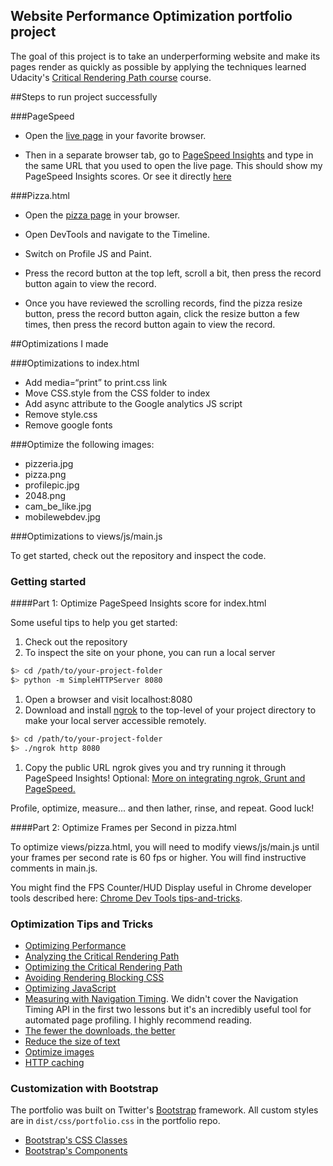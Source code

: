 ## Website Performance Optimization portfolio project

The goal of this project is to take an underperforming website and make its pages render as quickly as possible by applying the techniques learned Udacity's [Critical Rendering Path course](https://www.udacity.com/course/ud884) course.

##Steps to run project successfully

###PageSpeed

- Open the [live page](https://sandrine10.github.io/frontend-nanodegree-mobile-portfolio/) in your favorite browser.

- Then in a separate browser tab, go to [PageSpeed Insights](https://developers.google.com/speed/pagespeed/insights/) and type in the same URL that you used to open the live page. This should show my PageSpeed Insights scores. 
Or see it directly <a href="https://developers.google.com/speed/pagespeed/insights/?url=https%3A%2F%2Fsandrine10.github.io%2Ffrontend-nanodegree-mobile-portfolio%2F" target="_blank">here</a>


###Pizza.html

- Open the [pizza page](https://sandrine10.github.io/frontend-nanodegree-mobile-portfolio/views/pizza.html) in your browser.

- Open DevTools and navigate to the Timeline.

- Switch on Profile JS and Paint.

- Press the record button at the top left, scroll a bit, then press the record button again to view the record.

- Once you have reviewed the scrolling records, find the pizza resize button, press the record button again, click the resize button a few times, then press the record button again to view the record.


##Optimizations I made

###Optimizations to index.html

- Add media=“print” to print.css link
- Move CSS.style from the CSS folder to index
- Add async attribute to the Google analytics JS script
- Remove style.css
- Remove google fonts

###Optimize the following images:

- pizzeria.jpg
- pizza.png
- profilepic.jpg
- 2048.png
- cam_be_like.jpg
- mobilewebdev.jpg

###Optimizations to views/js/main.js




To get started, check out the repository and inspect the code.

### Getting started

####Part 1: Optimize PageSpeed Insights score for index.html

Some useful tips to help you get started:

1. Check out the repository
1. To inspect the site on your phone, you can run a local server

  ```bash
  $> cd /path/to/your-project-folder
  $> python -m SimpleHTTPServer 8080
  ```

1. Open a browser and visit localhost:8080
1. Download and install [ngrok](https://ngrok.com/) to the top-level of your project directory to make your local server accessible remotely.

  ``` bash
  $> cd /path/to/your-project-folder
  $> ./ngrok http 8080
  ```

1. Copy the public URL ngrok gives you and try running it through PageSpeed Insights! Optional: [More on integrating ngrok, Grunt and PageSpeed.](http://www.jamescryer.com/2014/06/12/grunt-pagespeed-and-ngrok-locally-testing/)

Profile, optimize, measure... and then lather, rinse, and repeat. Good luck!

####Part 2: Optimize Frames per Second in pizza.html

To optimize views/pizza.html, you will need to modify views/js/main.js until your frames per second rate is 60 fps or higher. You will find instructive comments in main.js. 

You might find the FPS Counter/HUD Display useful in Chrome developer tools described here: [Chrome Dev Tools tips-and-tricks](https://developer.chrome.com/devtools/docs/tips-and-tricks).

### Optimization Tips and Tricks
* [Optimizing Performance](https://developers.google.com/web/fundamentals/performance/ "web performance")
* [Analyzing the Critical Rendering Path](https://developers.google.com/web/fundamentals/performance/critical-rendering-path/analyzing-crp.html "analyzing crp")
* [Optimizing the Critical Rendering Path](https://developers.google.com/web/fundamentals/performance/critical-rendering-path/optimizing-critical-rendering-path.html "optimize the crp!")
* [Avoiding Rendering Blocking CSS](https://developers.google.com/web/fundamentals/performance/critical-rendering-path/render-blocking-css.html "render blocking css")
* [Optimizing JavaScript](https://developers.google.com/web/fundamentals/performance/critical-rendering-path/adding-interactivity-with-javascript.html "javascript")
* [Measuring with Navigation Timing](https://developers.google.com/web/fundamentals/performance/critical-rendering-path/measure-crp.html "nav timing api"). We didn't cover the Navigation Timing API in the first two lessons but it's an incredibly useful tool for automated page profiling. I highly recommend reading.
* <a href="https://developers.google.com/web/fundamentals/performance/optimizing-content-efficiency/eliminate-downloads.html">The fewer the downloads, the better</a>
* <a href="https://developers.google.com/web/fundamentals/performance/optimizing-content-efficiency/optimize-encoding-and-transfer.html">Reduce the size of text</a>
* <a href="https://developers.google.com/web/fundamentals/performance/optimizing-content-efficiency/image-optimization.html">Optimize images</a>
* <a href="https://developers.google.com/web/fundamentals/performance/optimizing-content-efficiency/http-caching.html">HTTP caching</a>

### Customization with Bootstrap
The portfolio was built on Twitter's <a href="http://getbootstrap.com/">Bootstrap</a> framework. All custom styles are in `dist/css/portfolio.css` in the portfolio repo.

* <a href="http://getbootstrap.com/css/">Bootstrap's CSS Classes</a>
* <a href="http://getbootstrap.com/components/">Bootstrap's Components</a>
